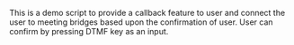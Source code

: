
This is a demo script to provide a callback feature to user and connect the user to meeting bridges based upon the confirmation of user.
User can confirm by pressing DTMF key as an input.

